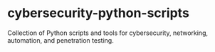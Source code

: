 # cybersecurity-python-scripts
Collection of Python scripts and tools for cybersecurity, networking, automation, and penetration testing.
